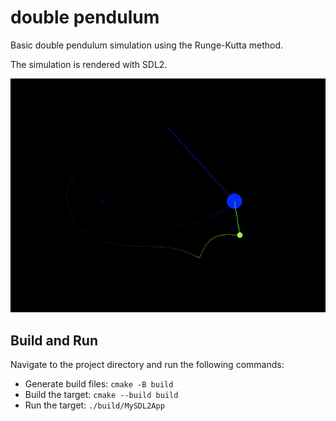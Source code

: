 # double pendulum
Basic double pendulum simulation using the Runge-Kutta method.

The simulation is rendered with SDL2.

![screenshot](screenshot.png)

## Build and Run
Navigate to the project directory and run the following commands:

- Generate build files: `cmake -B build`
- Build the target: `cmake --build build`
- Run the target: `./build/MySDL2App`